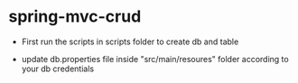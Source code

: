 # spring-mvc-crud

- First run the scripts in scripts folder to create db and table

- update db.properties file inside "src/main/resoures" folder according to your db credentials
